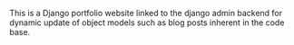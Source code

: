 This is a Django portfolio website linked to the django admin backend for dynamic update of object models such as blog posts inherent in the code base.
